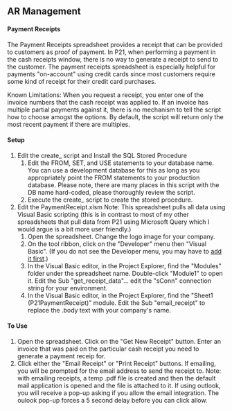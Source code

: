 ## AR Management

#### Payment Receipts

The Payment Receipts spreadsheet provides a receipt that can be provided to customers as proof of payment. In P21, when performing a payment in the cash receipts window, there is no way to generate a receipt to send to the customer. The payment receipts spreadsheet is especially helpful for payments "on-account" using credit cards since most customers require some kind of receipt for their credit card purchases.

Known Limitations: When you request a receipt, you enter one of the invoice numbers that the cash receipt was applied to. If an invoice has multiple partial payments against it, there is no mechanism to tell the script how to choose amogst the options. By default, the script will return only the most recent payment if there are multiples.

#### Setup

1. Edit the create_ script and Install the SQL Stored Procedure
   1. Edit the FROM, SET, and USE statements to your database name. You can use a development database for this as long as you appropriately point the FROM statements to your production database. Please note, there are many places in this script with the DB name hard-coded, please thoroughly review the script.
   2. Execute the create_ script to create the stored procedure.
2. Edit the PaymentReceipt.xlsm
   Note: This spreadsheet pulls all data using Visual Basic scripting (this is in contrast to most of my other spreadsheets that pull data from P21 using Microsoft Query which I would argue is a bit more user friendly.)
   1. Open the spreadsheet. Change the logo image for your company.
   2. On the tool ribbon, click on the "Developer" menu then "Visual Basic". (If you do not see the Developer menu, you may have to [add it first](https://support.microsoft.com/en-us/topic/show-the-developer-tab-e1192344-5e56-4d45-931b-e5fd9bea2d45).)
   3. In the Visual Basic editor, in the Project Explorer, find the "Modules" folder under the spreadsheet name. Double-click "Module1" to open it. Edit the Sub "get_receipt_data"... edit the "sConn" connection string for your environment.
   4. In the Visual Basic editor, in the Project Explorer, find the "Sheet1 (P21PaymentReceipt)" module. Edit the Sub "email_receipt" to replace the .body text with your company's name.

#### To Use

1. Open the spreadsheet. Click on the "Get New Receipt" button. Enter an invoice that was paid on the particular cash receipt you need to generate a payment receip for. 
2. Click either the "Email Receipt" or "Print Receipt" buttons. If emailing, you will be prompted for the email address to send the receipt to. Note: with emailing receipts, a temp .pdf file is created and then the default mail application is opened and the file is attached to it. If using outlook, you will receive a pop-up asking if you allow the email integration. The oulook pop-up forces a 5 second delay before you can click allow.

